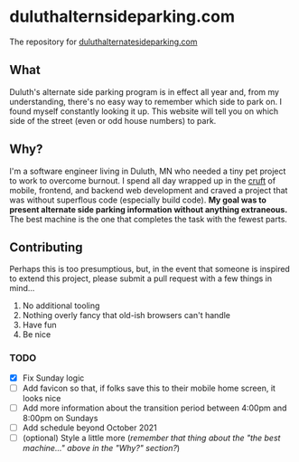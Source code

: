 # duluthalternsideparking.com

The repository for [duluthalternatesideparking.com](https://duluthalternatesideparking.com)

## What

Duluth's alternate side parking program is in effect all year and, from my understanding, there's no easy way to remember which side to park on.  I found myself constantly looking it up.  This website will tell you on which side of the street (even or odd house numbers) to park.

## Why?

I'm a software engineer living in Duluth, MN who needed a tiny pet project to work to overcome burnout.  I spend all day wrapped up in the [cruft](https://en.wikipedia.org/wiki/Cruft) of mobile, frontend, and backend web development and craved a project that was without superflous code (especially build code).  **My goal was to present alternate side parking information without anything extraneous.** The best machine is the one that completes the task with the fewest parts.

## Contributing

Perhaps this is too presumptious, but, in the event that someone is inspired to extend this project, please submit a pull request with a few things in mind...

1. No additional tooling
2. Nothing overly fancy that old-ish browsers can't handle
3. Have fun
4. Be nice

### TODO

- [x] Fix Sunday logic
- [ ] Add favicon so that, if folks save this to their mobile home screen, it looks nice
- [ ] Add more information about the transition period between 4:00pm and 8:00pm on Sundays
- [ ] Add schedule beyond October 2021
- [ ] (optional) Style a little more (_remember that thing about the "the best machine..." above in
  the "Why?" section?_)

